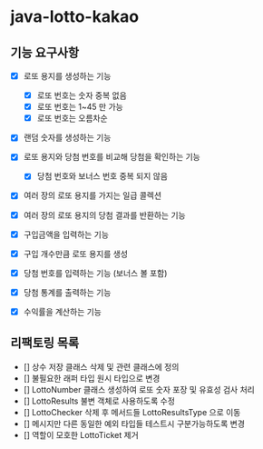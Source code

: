 # java-lotto-kakao
## 기능 요구사항
- [x] 로또 용지를 생성하는 기능
  - [x] 로또 번호는 숫자 중복 없음
  - [x] 로또 번호는 1~45 만 가능
  - [x] 로또 번호는 오름차순
- [x] 랜덤 숫자를 생성하는 기능
- [x] 로또 용지와 당첨 번호를 비교해 당첨을 확인하는 기능
  - [x] 당첨 번호와 보너스 번호 중복 되지 않음
- [x] 여러 장의 로또 용지를 가지는 일급 콜렉션
- [x] 여러 장의 로또 용지의 당첨 결과를 반환하는 기능
- [x] 구입금액을 입력하는 기능
- [x] 구입 개수만큼 로또 용지를 생성
- [x] 당첨 번호를 입력하는 기능 (보너스 볼 포함)
- [x] 당첨 통계를 출력하는 기능
- [x] 수익률을 계산하는 기능


## 리팩토링 목록
- [] 상수 저장 클래스 삭제 및 관련 클래스에 정의
- [] 불필요한 래퍼 타입 원시 타입으로 변경
- [] LottoNumber 클래스 생성하여 로또 숫자 포장 및 유효성 검사 처리
- [] LottoResults 불변 객체로 사용하도록 수정
- [] LottoChecker 삭제 후 메서드들 LottoResultsType 으로 이동
- [] 메시지만 다른 동일한 예외 타입들 테스트시 구분가능하도록 변경
- [] 역할이 모호한 LottoTicket 제거 
    